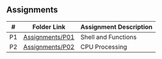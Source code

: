 ## Assignments

|  #  | Folder Link      | Assignment Description |
| :-: | ---------------- | ---------------------- |
|  P1  | [Assignments/P01](https://github.com/Deoxiribose/5143-Operating-Systems/tree/1f7e2f21158b9e9a8d90fdb179a7913101152307/Assignments/P01) | Shell and Functions    |
|  P2  | [Assignments/P02](https://github.com/Deoxiribose/5143-Operating-Systems/tree/main/Assignments/P02) | CPU Processing    |
